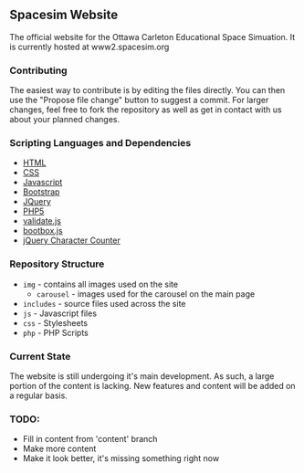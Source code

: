 ## Spacesim Website

The official website for the Ottawa Carleton Educational Space Simuation. It is currently hosted at www2.spacesim.org

### Contributing

The easiest way to contribute is by editing the files directly. You can then use the "Propose file change" button to suggest a commit. For larger changes, feel free to fork the repository as well as get in contact with us about your planned changes.

### Scripting Languages and Dependencies
  - [HTML](http://www.w3.org/html/)
  - [CSS](http://www.w3.org/Style/CSS/Overview.en.html)
  - [Javascript](https://developer.mozilla.org/en-US/docs/Web/JavaScript)
  - [Bootstrap](http://getbootstrap.com)
  - [JQuery](https://jquery.com)
  - [PHP5](https://php.net)
  - [validate.js](https://rickharrison.github.io/validate.js/)
  - [bootbox.js](http://bootboxjs.com)
  - [jQuery Character Counter](https://github.com/dtisgodsson/jquery-character-counter)

### Repository Structure

  - `img` - contains all images used on the site
    - `carousel` - images used for the carousel on the main page
  - `includes` - source files used across the site
  - `js` - Javascript files
  - `css` - Stylesheets
  - `php` - PHP Scripts
 
### Current State

 The website is still undergoing it's main development. As such, a large portion of the content is lacking. New features and content will be added on a regular basis.

### TODO:

  - Fill in content from 'content' branch
  - Make more content
  - Make it look better, it's missing something right now
